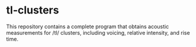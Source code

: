 # tl-clusters
This repository contains a complete program that obtains acoustic measurements for /tl/ clusters, including voicing, relative intensity, and rise time.
